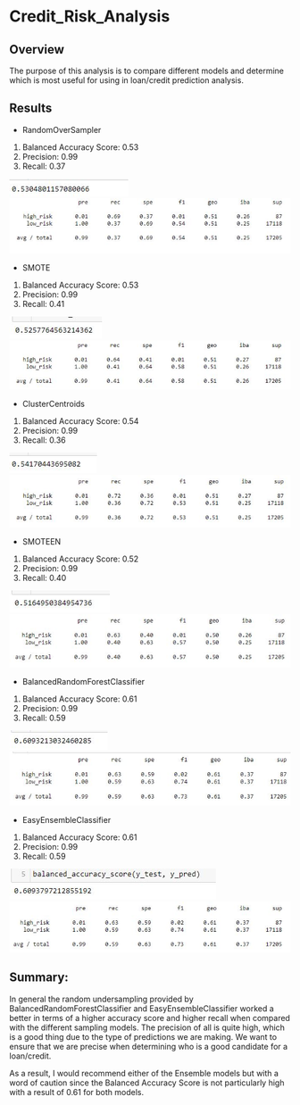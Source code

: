 # Credit_Risk_Analysis

## Overview
The purpose of this analysis is to compare different models and determine which is most useful for using in loan/credit prediction analysis.

## Results

* RandomOverSampler
1. Balanced Accuracy Score: 0.53
2. Precision: 0.99
3. Recall: 0.37

<img src = 'images/RandomOverAccuracy.jpg'/>
<img src = 'images/RandomOverClass.jpg'/>

* SMOTE
1. Balanced Accuracy Score: 0.53
2. Precision: 0.99
3. Recall: 0.41

<img src = 'images/SMOTEAccuracy.jpg'/>
<img src = 'images/SMOTEClass.jpg'/>

* ClusterCentroids
1. Balanced Accuracy Score: 0.54
2. Precision: 0.99
3. Recall: 0.36

<img src = 'images/CCAccuracy.jpg'/>
<img src = 'images/CCClass.jpg'/>

* SMOTEEN
1. Balanced Accuracy Score: 0.52
2. Precision: 0.99
3. Recall: 0.40

<img src = 'images/SMOTEENAcc.jpg'/>
<img src = 'images/SMOTEENclass.jpg'/>

* BalancedRandomForestClassifier
1. Balanced Accuracy Score: 0.61
2. Precision: 0.99
3. Recall: 0.59

<img src = 'images/BRF_Accuracy.jpg'/>
<img src = 'images/BRF_Classification.jpg'/>

* EasyEnsembleClassifier
1. Balanced Accuracy Score: 0.61
2. Precision: 0.99
3. Recall: 0.59

<img src = 'images/EnsembleAccuracy.jpg'/>
<img src = 'images/EnsembleClassification.jpg'/>

## Summary:

In general the random undersampling provided by BalancedRandomForestClassifier and EasyEnsembleClassifier worked a better in terms of a higher accuracy score and higher recall when compared with the different sampling models. The precision of all is quite high, which is a good thing due to the type of predictions we are making. We want to ensure that we are precise when determining who is a good candidate for a loan/credit. 

As a result, I would recommend either of the Ensemble models but with a word of caution since the Balanced Accuracy Score is not particularly high with a result of 0.61 for both models. 